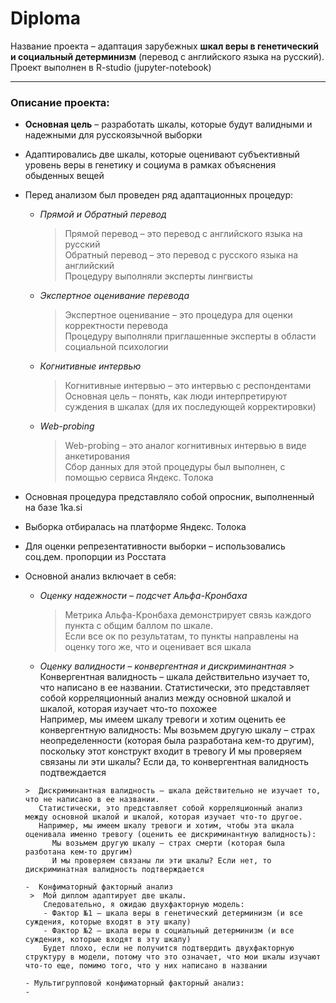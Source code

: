 # Diploma
Название проекта – адаптация зарубежных **шкал веры в генетический и социальный детерминизм** (перевод с английского языка на русский).   
Проект выполнен в R-studio (jupyter-notebook)

--- 
### Описание проекта:
- **Основная цель** – разработать шкалы, которые будут валидными и надежными для русскоязычной выборки
- Адаптировались две шкалы, которые оценивают субъективный уровень веры в генетику и социума в рамках объяснения обыденных вещей
- Перед анализом был проведен ряд адаптационных процедур:
  - *Прямой и Обратный перевод*  
       >  Прямой перевод – это перевод с английского языка на русский   
          Обратный перевод – это перевод с русского языка на английский   
          Процедуру выполняли эксперты лингвисты
  
  - *Экспертное оценивание перевода*  
       >  Экспертное оценивание – это процедура для оценки корректности перевода     
          Процедуру выполняли приглашенные эксперты в области социальной психологии 
  
  - *Когнитивные интервью*  
       >  Когнитивные интервью – это интервью с респондентами   
          Основная цель – понять, как люди интерпретируют суждения в шкалах (для их последующей корректировки)
  
  - *Web-probing*
      >  Web-probing – это аналог когнитивных интервью в виде анкетирования   
         Cбор данных для этой процедуры был выполнен, с помощью сервиса Яндекс. Толока 
         
- Основная процедура представляло собой опросник, выполненный на базе 1ka.si
- Выборка отбиралась на платформе Яндекс. Толока
- Для оценки репрезентативности выборки – использовались соц.дем. пропорции из Росстата
- Основной анализ включает в себя:
    - *Оценку надежности – подсчет Альфа-Кронбаха* 
      >  Метрика Альфа-Кронбаха демонстрирует связь каждого пункта с общим баллом по шкале.   
         Если все ок по результатам, то пункты направлены на оценку того же, что и оценивает вся шкала
         
     - *Оценку валидности – конвергентная и дискриминантная* 
      >  Конвергентная валидность – шкала действительно изучает то, что написано в ее названии. 
         Статистически, это представляет собой корреляционный анализ между основной шкалой и шкалой, которая изучает что-то похожее   
         Например, мы имеем шкалу тревоги и хотим оценить ее конвергентную валидность:
            Мы возьмем другую шкалу – страх неопределенности (которая была разработана кем-то другим), поскольку этот конструкт входит в тревогу
            И мы проверяем связаны ли эти шкалы? Если да, то конвергентная валидность подтвеждается
         
      >  Дискриминантная валидность – шкала действительно не изучает то, что не написано в ее названии. 
         Статистически, это представляет собой корреляционный анализ между основной шкалой и шкалой, которая изучает что-то другое.
         Например, мы имеем шкалу тревоги и хотим, чтобы эта шкала оценивала именно тревогу (оценить ее дискриминантную валидность):
            Мы возьмем другую шкалу – страх смерти (которая была разботана кем-то другим)
            И мы проверяем связаны ли эти шкалы? Если нет, то дискриминатная валидность подтверждается
           
      -  Конфиматорный факторный анализ 
       >  Мой диплом адаптирует две шкалы.   
          Следовательно, я ожидаю двухфакторную модель:
          - Фактор №1 – шкала веры в генетический детерминизм (и все суждения, которые входят в эту шкалу)
          - Фактор №2 – шкала веры в социальный детерминизм (и все суждения, которые входят в эту шкалу)
          Будет плохо, если не получится подтвердить двухфакторную структуру в модели, потому что это означает, что мои шкалы изучают что-то еще, помимо того, что у них написано в названии 
          
      - Мультигрупповой конфиматорный факторный анализ: 
      - 
         
        
